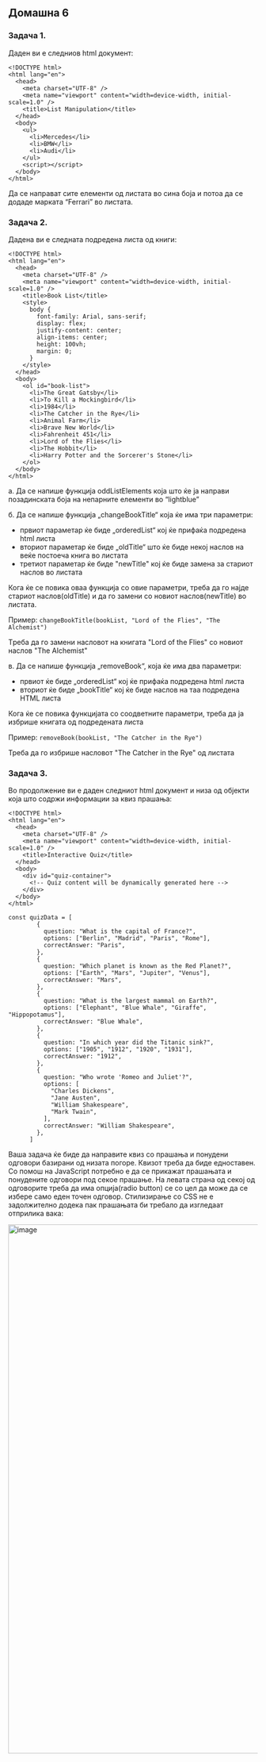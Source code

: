 ## Домашна 6

### Задача 1.

Даден ви е следниов html документ:

```
<!DOCTYPE html>
<html lang="en">
  <head>
    <meta charset="UTF-8" />
    <meta name="viewport" content="width=device-width, initial-scale=1.0" />
    <title>List Manipulation</title>
  </head>
  <body>
    <ul>
      <li>Mercedes</li>
      <li>BMW</li>
      <li>Audi</li>
    </ul>
    <script></script>
  </body>
</html>
```

Да се направат сите елементи од листата во сина боја и потоа да се додаде марката “Ferrari” во листата.

### Задача 2.

Дадена ви е следната подредена листа од книги:

```
<!DOCTYPE html>
<html lang="en">
  <head>
    <meta charset="UTF-8" />
    <meta name="viewport" content="width=device-width, initial-scale=1.0" />
    <title>Book List</title>
    <style>
      body {
        font-family: Arial, sans-serif;
        display: flex;
        justify-content: center;
        align-items: center;
        height: 100vh;
        margin: 0;
      }
    </style>
  </head>
  <body>
    <ol id="book-list">
      <li>The Great Gatsby</li>
      <li>To Kill a Mockingbird</li>
      <li>1984</li>
      <li>The Catcher in the Rye</li>
      <li>Animal Farm</li>
      <li>Brave New World</li>
      <li>Fahrenheit 451</li>
      <li>Lord of the Flies</li>
      <li>The Hobbit</li>
      <li>Harry Potter and the Sorcerer's Stone</li>
    </ol>
  </body>
</html>
```

а. Да се напише функција oddListElements која што ќе ја направи позадинската боја на непарните елементи во “lightblue”

б. Да се напише функција „changeBookTitle“ која ќе има три параметри:

- првиот параметар ќе биде „orderedList“ кој ќе прифаќа подредена html листа
- вториот параметар ќе биде „oldTitle“ што ќе биде некој наслов на веќе постоеча книга во листата
- третиот параметар ќе биде "newTitle" кој ќе биде замена за стариот наслов во листата

Кога ќе се повика оваа функција со овие параметри, треба да го најде стариот наслов(oldTitle) и да го замени со новиот наслов(newTitle) во листата.

Пример:
`changeBookTitle(bookList, "Lord of the Flies", "The Alchemist")`

Tреба да го замени насловот на книгата "Lord of the Flies" со новиот наслов "The Alchemist"

в. Да се напише функција „removeBook“, која ќе има два параметри:

- првиот ќе биде „orderedList“ кој ќе прифаќа подредена html листа
- вториот ќе биде „bookTitle“ кој ќе биде наслов на таа подредена HTML листа

Кога ќе се повика функцијата со соодветните параметри, треба да ја избрише книгата од подредената листа

Пример:
`removeBook(bookList, "The Catcher in the Rye")`

Треба да го избрише насловот "The Catcher in the Rye" од листата

### Задача 3.

Во продолжение ви е даден следниот html документ и низа од објекти која што содржи информации за квиз прашања:

```
<!DOCTYPE html>
<html lang="en">
  <head>
    <meta charset="UTF-8" />
    <meta name="viewport" content="width=device-width, initial-scale=1.0" />
    <title>Interactive Quiz</title>
  </head>
  <body>
    <div id="quiz-container">
      <!-- Quiz content will be dynamically generated here -->
    </div>
  </body>
</html>
```

```
const quizData = [
        {
          question: "What is the capital of France?",
          options: ["Berlin", "Madrid", "Paris", "Rome"],
          correctAnswer: "Paris",
        },
        {
          question: "Which planet is known as the Red Planet?",
          options: ["Earth", "Mars", "Jupiter", "Venus"],
          correctAnswer: "Mars",
        },
        {
          question: "What is the largest mammal on Earth?",
          options: ["Elephant", "Blue Whale", "Giraffe", "Hippopotamus"],
          correctAnswer: "Blue Whale",
        },
        {
          question: "In which year did the Titanic sink?",
          options: ["1905", "1912", "1920", "1931"],
          correctAnswer: "1912",
        },
        {
          question: "Who wrote 'Romeo and Juliet'?",
          options: [
            "Charles Dickens",
            "Jane Austen",
            "William Shakespeare",
            "Mark Twain",
          ],
          correctAnswer: "William Shakespeare",
        },
      ]
```

Ваша задача ќе биде да направите квиз со прашања и понудени одговори базирани од низата погоре. Квизот треба да биде едноставен. Со помош на JavaScript потребно е да се прикажат прашањата и понудените одговори под секое прашање. На левата страна од секој од одговорите треба да има опција(radio button) се со цел да може да се избере само еден точен одговор. Стилизирање со CSS не е задолжително додека пак прашањата би требало да изгледаат отприлика вака:

<img width="1067" alt="image" src="https://github.com/Nihil96/javaScript-basics/assets/36340082/97e08303-82d2-4ac2-a2d2-d8c7c7bd2d8f">
